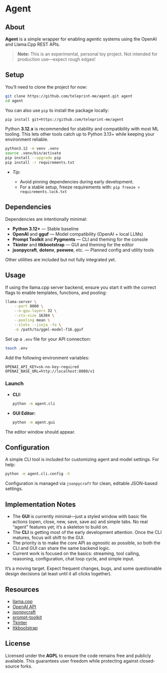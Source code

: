 # Agent

## About

**Agent** is a simple wrapper for enabling agentic systems using the OpenAI and Llama.Cpp REST APIs.

> **Note:** This is an experimental, personal toy project. Not intended for production use—expect rough edges!

## Setup

You’ll need to clone the project for now:

```sh
git clone https://github.com/teleprint-me/agent.git agent
cd agent
```

You can also use `pip` to install the package locally:

```sh
pip install git+https://github.com/teleprint-me/agent
```

Python **3.12.x** is recommended for stability and compatibility with most ML tooling.
This lets other tools catch up to Python 3.13+ while keeping your environment reliable.

```sh
python3.12 -m venv .venv
source .venv/bin/activate
pip install --upgrade pip
pip install -r requirements.txt
```

- _Tip:_

  - Avoid pinning dependencies during early development.
  - For a stable setup, freeze requirements with:
    `pip freeze > requirements.lock.txt`

## Dependencies

Dependencies are intentionally minimal:

- **Python 3.12+** — Stable baseline
- **OpenAI** and **gguf** — Model compatibility (OpenAI + local LLMs)
- **Prompt Toolkit** and **Pygments** — CLI and theming for the console
- **Tkinter** and **ttkbootstrap** — GUI and theming for the editor
- **jsonpycraft**, **dotenv**, **peewee**, etc. — Planned config and utility tools

Other utilities are included but not fully integrated yet.

## Usage

If using the llama.cpp server backend, ensure you start it with the correct flags to enable templates, functions, and pooling:

```sh
llama-server \
    --port 8080 \
    --n-gpu-layers 32 \
    --ctx-size 16384 \
    --pooling mean \
    --slots --jinja -fa \
    -m /path/to/ggml-model-f16.gguf
```

Set up a `.env` file for your API connection:

```sh
touch .env
```

Add the following environment variables:

```env
OPENAI_API_KEY=sk-no-key-required
OPENAI_BASE_URL=http://localhost:8080/v1
```

### Launch

- **CLI:**

  ```sh
  python -m agent.cli
  ```

- **GUI Editor:**

  ```sh
  python -m agent.gui
  ```

The editor window should appear.

## Configuration

A simple CLI tool is included for customizing agent and model settings. For help:

```sh
python -m agent.cli.config -h
```

Configuration is managed via `jsonpycraft` for clean, editable JSON-based settings.

## Implementation Notes

- The **GUI** is currently minimal—just a styled window with basic file actions (open, close, new, save, save as) and simple tabs.
  No real “agent” features yet; it’s a skeleton to build on.
- The **CLI** is getting most of the early development attention.
  Once the CLI matures, focus will shift to the GUI.
- The priority is to make the core API as _agnostic_ as possible, so both the CLI and GUI can share the same backend logic.
- Current work is focused on the basics: streaming, tool calling, reasoning, configuration, chat loop cycle, and simple input.

It’s a moving target. Expect frequent changes, bugs, and some questionable design decisions (at least until it all clicks together).

## Resources

- [llama.cpp](https://github.com/ggml-org/llama.cpp/blob/master/tools/server/README.md)
- [OpenAI API](https://platform.openai.com/docs/api-reference/introduction)
- [jsonpycraft](https://github.com/teleprint-me/json-py-craft/tree/main/docs)
- [prompt-toolkit](https://python-prompt-toolkit.readthedocs.io/en/stable/index.html)
- [Tkinter](https://docs.python.org/3/library/tkinter.html)
- [ttkbootstrap](https://ttkbootstrap.readthedocs.io/en/latest/)

## License

Licensed under the **AGPL** to ensure the code remains free and publicly available.
This guarantees user freedom while protecting against closed-source forks.

